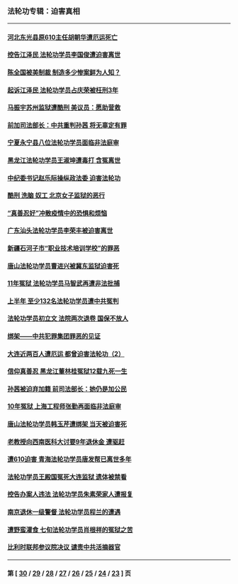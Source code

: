 ### 法轮功专辑：迫害真相
---
#### [河北东光县原610主任胡朝华遭厄运死亡](../../pages/nf4379/n12244557.md) 
#### [控告江泽民 法轮功学员李国俊遭迫害离世](../../pages/nf4379/n12243713.md) 
#### [陈全国被美制裁 制造多少惨案鲜为人知？](../../pages/nf4379/n12245205.md) 
#### [起诉江泽民 法轮功学员占庆荣被枉刑3年](../../pages/nf4379/n12241991.md) 
#### [马振宇苏州监狱遭酷刑 美议员：愿助营救](../../pages/nf4379/n12242651.md) 
#### [前加司法部长：中共重判孙茜 将无辜定有罪](../../pages/nf4379/n12242297.md) 
#### [宁夏永宁县八位法轮功学员面临非法庭审](../../pages/nf4379/n12241411.md) 
#### [黑龙江法轮功学员王淑坤遭毒打 含冤离世](../../pages/nf4379/n12241087.md) 
#### [中纪委书记赵乐际操纵政法委 迫害法轮功](../../pages/nf4379/n12238617.md) 
#### [酷刑 洗脑 奴工 北京女子监狱的恶行](../../pages/nf4379/n12236415.md) 
#### [“真善忍好”冲散疫情中的恐惧和烦恼](../../pages/nf4379/n12236041.md) 
#### [广东汕头法轮功学员李荣丰被迫害离世](../../pages/nf4379/n12234088.md) 
#### [新疆石河子市“职业技术培训学校”的罪恶](../../pages/nf4379/n12234341.md) 
#### [唐山法轮功学员曹进兴被冀东监狱迫害死](../../pages/nf4379/n12233897.md) 
#### [11年冤狱 法轮功学员马智武再遭非法批捕](../../pages/nf4379/n12230577.md) 
#### [上半年 至少132名法轮功学员遭中共冤判](../../pages/nf4379/n12229828.md) 
#### [法轮功学员初立文 法院两次退卷 国保不放人](../../pages/nf4379/n12228049.md) 
#### [绑架——中共犯罪集团罪恶的见证](../../pages/nf4379/n12227232.md) 
#### [大连近两百人遭厄运 都曾迫害法轮功（2）](../../pages/nf4379/n12204461.md) 
#### [信仰真善忍 黑龙江董林桂冤狱12载九死一生](../../pages/nf4379/n12217508.md) 
#### [孙茜被迫弃加籍 前司法部长：她仍是加公民](../../pages/nf4379/n12225823.md) 
#### [10年冤狱 上海工程师张勤再面临非法庭审](../../pages/nf4379/n12225582.md) 
#### [唐山法轮功学员韩玉芹遭绑架 当天被迫害死](../../pages/nf4379/n12224379.md) 
#### [老教授向西南医科大讨要9年退休金 遭驱赶](../../pages/nf4379/n12221926.md) 
#### [遭610迫害 青海法轮功学员唐发帮已离世多年](../../pages/nf4379/n12219873.md) 
#### [法轮功学员王殿国冤死大连监狱 遗体被禁看](../../pages/nf4379/n12217262.md) 
#### [控告办案人违法 法轮功学员朱素荣家人遭报复](../../pages/nf4379/n12214315.md) 
#### [南京退休一级警督 法轮功学员程兰的遭遇](../../pages/nf4379/n12213802.md) 
#### [遭野蛮灌食 七旬法轮功学员肖根祥的冤狱之苦](../../pages/nf4379/n12211584.md) 
#### [比利时联邦参议院决议 谴责中共活摘器官](../../pages/nf4379/n12212777.md) 

---
#### 第 [ [30](./30.md) / [29](./29.md) / [28](./28.md) / [27](./27.md) / [26](./26.md) / [25](./25.md) / [24](./24.md) / [23](./23.md) ] 页

